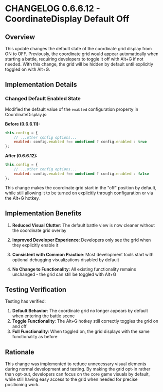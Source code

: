 # CHANGELOG 0.6.6.12 - CoordinateDisplay Default Off

## Overview

This update changes the default state of the coordinate grid display from ON to OFF. Previously, the coordinate grid would appear automatically when starting a battle, requiring developers to toggle it off with Alt+G if not needed. With this change, the grid will be hidden by default until explicitly toggled on with Alt+G.

## Implementation Details

### Changed Default Enabled State

Modified the default value of the `enabled` configuration property in CoordinateDisplay.js:

**Before (0.6.6.11):**
```javascript
this.config = {
    // ...other config options...
    enabled: config.enabled !== undefined ? config.enabled : true
};
```

**After (0.6.6.12):**
```javascript
this.config = {
    // ...other config options...
    enabled: config.enabled !== undefined ? config.enabled : false
};
```

This change makes the coordinate grid start in the "off" position by default, while still allowing it to be turned on explicitly through configuration or via the Alt+G hotkey.

## Implementation Benefits

1. **Reduced Visual Clutter**: The default battle view is now cleaner without the coordinate grid overlay

2. **Improved Developer Experience**: Developers only see the grid when they explicitly enable it

3. **Consistent with Common Practice**: Most development tools start with optional debugging visualizations disabled by default

4. **No Change to Functionality**: All existing functionality remains unchanged - the grid can still be toggled with Alt+G

## Testing Verification

Testing has verified:

1. **Default Behavior**: The coordinate grid no longer appears by default when entering the battle scene
2. **Toggle Functionality**: The Alt+G hotkey still correctly toggles the grid on and off
3. **Full Functionality**: When toggled on, the grid displays with the same functionality as before

## Rationale

This change was implemented to reduce unnecessary visual elements during normal development and testing. By making the grid opt-in rather than opt-out, developers can focus on the core game visuals by default, while still having easy access to the grid when needed for precise positioning work.

